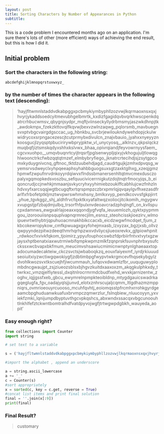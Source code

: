 ```yaml
---
layout: post
title: Sorting Characters by Number of Appearances in Python  
subtitle: 
---
```


This is a code problem I encountered months ago on an application. 
I'm sure there's lots of other (more efficient) ways of achieving the end result, but this is how I did it.

## Initial problem

### Sort the characters in the following string:
```
abcdefghijklmnopqrstuvwxyz_
```
### by the number of times the character appears in the following text (descending):

>‘hayjfltwmnlstaddvdkabpggxpcbmykiymbyphllzozvwjlkqrmaoxnsxqxjhvyrjykaddsoedcyitmevubhgelbmrtk_kxdizfgagidqvbvqrkhwscpenkdqatrcrhbucwmsv_qbygnjsydpr_mqftjviinseckyllydrbmsmyjaszwkdhnpjtk_awdokmpx_fzekzkttovqlfkqvwjbexvzwlnzaqwg_pqlorsmb_mavbuegnsvxptvbgcvairgdgsccac_ug_hbnkbu_svcbrjewiloukndywehdopjckulwwidrycoxsrpngacezescjtcutprmybxdivulcn_znajvbauio_jyahxxnyeyyznkoosgucjlzyqsptpbucirirywbpryjpktw_vl_unycyosq__alklnzv_qkpslqckzmuqbqfjiztsmskqdyxshhxkslvwx_bhaa_opivrqiandjfeyvowrnyysfaem_cgcvxuohpo__umqvbuqnrtcyijtrqsrfjpglsenwypljqixyjvkhogujuljtlowqghlwoonctrkcfwbzqqtqtmzef_elmbybryfiego_jknatrcrtecihdjsjzsytgpcomxkyduygnivcnq_gftnoc_tktdzuubehdjagd_caudrtgujkjzmhxdpvqsg_wyemsrvsdweyclxyhpqeeaphsyhahbbguogsuxsgtzaxktglhxg_xzeqjgmzhpmwfzwpufnrvdnkoyyrdqiwvxflndssbmanersenhltqtmvcmexdusczopalyxgqmopkedsvoszbu_sefquucivicerrnigkutzdojtnqtrfmocyjqs_b_eiqoncrudjccjnwhkjmmaanjsvkycryhxyyhimiebzoukiffcabhlujcwzfnhzlnhdvxyfxarcsqqjwgtbcugqftxrtqrspmpzczbrxpmrlqjqvqaylgvfhxezasdfrarlfxfrbofetptkljmztwvpwrswhmxhsny_bmlkxvyp_pendkcovvsfgkpjirrt_yhue_tgvkggz_shj_aldhfrvcfqxktkxyafaltwqzxoliocjitcikomih_mgygwvxvupgstjpfzbajdmjulbq_trsorfhfpulxnvdeoavcradzphqlngfi_on_kvllspucpxdamnws_ewgxalrlajoeaxxqqondjygfvqfa_ieuuemlozh_qyktxpypmmgou_izoroouiisnpsquplvapnqrmrecjilm_esnsz_steohcisskjioezirv_wlmoipuevrtwthybtrjqpuhuoacmnakhbikccacxb_eicdzwgwfmcdqet_fjum_zkbcokewropykow_cmfkpwuagxgxyfohejmxasb_lzxyzax_bgzjxsb_ollvzqwpyyndezpitwzdeeqthmrhqrhpzwxvdvliycsjiueoxrevkx_gjtpiowhpnit_rdwkocfxvivkfqkom_tjoimirz_ypyufouphocswbzfdprbiirfntvxtvytxgzwjaysxhptbenatxiaxwutrmiwbifqmpkwpmzmlkfzqnprskfsuvnphrbxysufcckssxwcbvapxbkfmum_meucimvshsawiucmimicnwnptynlghaeaaxtopadocumadecakteiw_ckczsvctsjwbaboqkzq_eouxfaiyexmf_iyrdjrkiuuudseoiuitxiyzwctiwgqwokiygfjzdbtimbpgfwypvtwkrgmcevfhqsekybgylzdvohlkwozsvxtkscuejhfjiwcummauh_lufqovxdwamlzfbr_uuquguwyplombdncgwaujpt_zsjziueozsblsxbjhgvzkuitdxaaxoxzm_akqgkulphkxdy_ttwrkxc_vmzqjelfiytessl_dxqitnlrocrmrmdcbudfxehd_wvxkjarnizentw_zoghv_iqjjgssfxeb_gbcu_ewymrelnpmpkteoibldnp_mtygdgauicswadrkagqeglugfa_fgv_oadajyqlsjjunvd_elotxznhrscujaljcqmm_ltlgdhazmzmppniqrs_ovmrioeouyrcuooso_mcuhfqvhtj_eoiomqsstpfrcmhxrrohkgyrdgeaamcbpghuduanwkuafuxbrvmpczqmwrzlur_fslnqbiew_nluucoyyn_yxviekfzmki_lqnijumpdbyptuvthgcvpkqshcs_abxwndxssacqxvbgcunoouhtlnkhlfefztckwntbomtralhdfvatdpyvojwgfjtrtwgwpdgbkh_wauyeda_aopit’

### Easy enough right?

```python
from collections import Counter
import string

# set text to a variable

s = ('hayjfltwmnlstaddvdkabpggxpcbmykiymbyphllzozvwjlkqrmaoxnsxqxjhvyrjykaddsoedcyitmevubhgelbmrtk_kxdizfgagidqvbvqrkhwscpenkdqatrcrhbucwmsv_qbygnjsydpr_mqftjviinseckyllydrbmsmyjaszwkdhnpjtk_awdokmpx_fzekzkttovqlfkqvwjbexvzwlnzaqwg_pqlorsmb_mavbuegnsvxptvbgcvairgdgsccac_ug_hbnkbu_svcbrjewiloukndywehdopjckulwwidrycoxsrpngacezescjtcutprmybxdivulcn_znajvbauio_jyahxxnyeyyznkoosgucjlzyqsptpbucirirywbpryjpktw_vl_unycyosq__alklnzv_qkpslqckzmuqbqfjiztsmskqdyxshhxkslvwx_bhaa_opivrqiandjfeyvowrnyysfaem_cgcvxuohpo__umqvbuqnrtcyijtrqsrfjpglsenwypljqixyjvkhogujuljtlowqghlwoonctrkcfwbzqqtqtmzef_elmbybryfiego_jknatrcrtecihdjsjzsytgpcomxkyduygnivcnq_gftnoc_tktdzuubehdjagd_caudrtgujkjzmhxdpvqsg_wyemsrvsdweyclxyhpqeeaphsyhahbbguogsuxsgtzaxktglhxg_xzeqjgmzhpmwfzwpufnrvdnkoyyrdqiwvxflndssbmanersenhltqtmvcmexdusczopalyxgqmopkedsvoszbu_sefquucivicerrnigkutzdojtnqtrfmocyjqs_b_eiqoncrudjccjnwhkjmmaanjsvkycryhxyyhimiebzoukiffcabhlujcwzfnhzlnhdvxyfxarcsqqjwgtbcugqftxrtqrspmpzczbrxpmrlqjqvqaylgvfhxezasdfrarlfxfrbofetptkljmztwvpwrswhmxhsny_bmlkxvyp_pendkcovvsfgkpjirrt_yhue_tgvkggz_shj_aldhfrvcfqxktkxyafaltwqzxoliocjitcikomih_mgygwvxvupgstjpfzbajdmjulbq_trsorfhfpulxnvdeoavcradzphqlngfi_on_kvllspucpxdamnws_ewgxalrlajoeaxxqqondjygfvqfa_ieuuemlozh_qyktxpypmmgou_izoroouiisnpsquplvapnqrmrecjilm_esnsz_steohcisskjioezirv_wlmoipuevrtwthybtrjqpuhuoacmnakhbikccacxb_eicdzwgwfmcdqet_fjum_zkbcokewropykow_cmfkpwuagxgxyfohejmxasb_lzxyzax_bgzjxsb_ollvzqwpyyndezpitwzdeeqthmrhqrhpzwxvdvliycsjiueoxrevkx_gjtpiowhpnit_rdwkocfxvivkfqkom_tjoimirz_ypyufouphocswbzfdprbiirfntvxtvytxgzwjaysxhptbenatxiaxwutrmiwbifqmpkwpmzmlkfzqnprskfsuvnphrbxysufcckssxwcbvapxbkfmum_meucimvshsawiucmimicnwnptynlghaeaaxtopadocumadecakteiw_ckczsvctsjwbaboqkzq_eouxfaiyexmf_iyrdjrkiuuudseoiuitxiyzwctiwgqwokiygfjzdbtimbpgfwypvtwkrgmcevfhqsekybgylzdvohlkwozsvxtkscuejhfjiwcummauh_lufqovxdwamlzfbr_uuquguwyplombdncgwaujpt_zsjziueozsblsxbjhgvzkuitdxaaxoxzm_akqgkulphkxdy_ttwrkxc_vmzqjelfiytessl_dxqitnlrocrmrmdcbudfxehd_wvxkjarnizentw_zoghv_iqjjgssfxeb_gbcu_ewymrelnpmpkteoibldnp_mtygdgauicswadrkagqeglugfa_fgv_oadajyqlsjjunvd_elotxznhrscujaljcqmm_ltlgdhazmzmppniqrs_ovmrioeouyrcuooso_mcuhfqvhtj_eoiomqsstpfrcmhxrrohkgyrdgeaamcbpghuduanwkuafuxbrvmpczqmwrzlur_fslnqbiew_nluucoyyn_yxviekfzmki_lqnijumpdbyptuvthgcvpkqshcs_abxwndxssacqxvbgcunoouhtlnkhlfefztckwntbomtralhdfvatdpyvojwgfjtrtwgwpdgbkh_wauyeda_aopit')

#import the alphabet , append an underscore

a = string.ascii_lowercase
a += '_'
c = Counter(s)
#sort appropriately
x = sorted(c, key = c.get, reverse = True)
#concat list items and print final solution
final = ''.join(x[:9])
print(final)
```

### Final Result?
> customary

